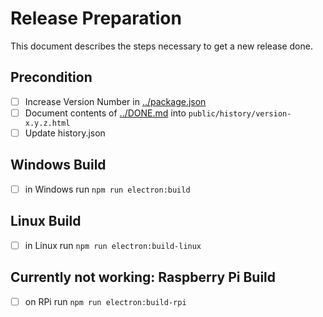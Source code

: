 # Release Preparation

This document describes the steps necessary to get a new release done.

## Precondition

- [ ] Increase Version Number in [../package.json](../package.json)
- [ ] Document contents of [../DONE.md](../DONE.md) into `public/history/version-x.y.z.html`
- [ ] Update history.json

## Windows Build

- [ ] in Windows run `npm run electron:build`

## Linux Build

- [ ] in Linux run `npm run electron:build-linux`

## Currently not working: Raspberry Pi Build

- [ ] on RPi run `npm run electron:build-rpi`
